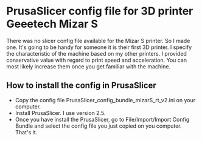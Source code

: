 # PrusaSlicer config file for 3D printer Geeetech Mizar S
There was no slicer config file available for the Mizar S printer. So I made one.
It's going to be handy for someone it is their first 3D printer.
I specify the characteristic of the machine based on my other printers. I provided conservative value with regard to print speed and acceleration. You can most likely increase them once you get
familiar with the machine.

## How to install the config in PrusaSlicer
- Copy the config file PrusaSlicer_config_bundle_mizarS_rt_v2.ini on your computer.
- Install PrusaSlicer. I use version 2.5.
- Once you have install the PrusaSlicer, go to File/Import/Import Config Bundle and select the config file you just copied on you computer. That's it.

